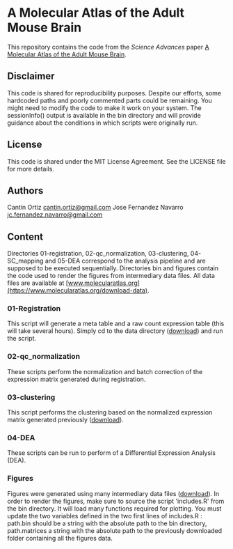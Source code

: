 # A Molecular Atlas of the Adult Mouse Brain
This repository contains the code from the *Science Advances* paper [A Molecular Atlas of the Adult Mouse Brain](https://advances.sciencemag.org/content/6/26/eabb3446).

## Disclaimer
This code is shared for reproducibility purposes. Despite our efforts, some hardcoded paths and poorly commented parts could be remaining. You might need to modify the code to make it work on your system. The sessionInfo() output is available in the bin directory and will provide guidance about the conditions in which scripts were originally run.

## License
This code is shared under the MIT License Agreement. See the LICENSE file for more details.

## Authors
Cantin Ortiz <cantin.ortiz@gmail.com>
Jose Fernandez Navarro <jc.fernandez.navarro@gmail.com>

## Content
Directories 01-registration, 02-qc_normalization, 03-clustering, 04-SC_mapping and 05-DEA correspond to the analysis pipeline and are supposed to be executed sequentially. 
Directories bin and figures contain the code used to render the figures from intermediary data files.
All data files are available at [www.molecularatlas.org](https://www.molecularatlas.org/download-data).

### 01-Registration
This script will generate a meta table and a raw count expression table (this will take several hours). Simply cd to the data directory ([download](https://www.molecularatlas.org/data-to-download/intermediary_data/01-registration.zip)) and run the script.

### 02-qc_normalization
These scripts perform the normalization and batch correction of the expression matrix generated during registration.

### 03-clustering
This script performs the clustering based on the normalized expression matrix generated previously ([download](https://www.molecularatlas.org/data-to-download/processed_data/expr_normalized_table.tsv.gz)).

### 04-DEA
These scripts can be run to perform of a Differential Expression Analysis (DEA).

### Figures
Figures were generated using many intermediary data files ([download](https://www.molecularatlas.org/data-to-download/intermediary_data/figures.zip)). In order to render the figures, make sure to source the script 'includes.R' from the bin directory. It will load many functions required for plotting. You must update the two variables defined in the two first lines of includes.R : path.bin should be a string with the absolute path to the bin directory, path.matrices a string with the absolute path to the previously downloaded folder containing all the figures data.
